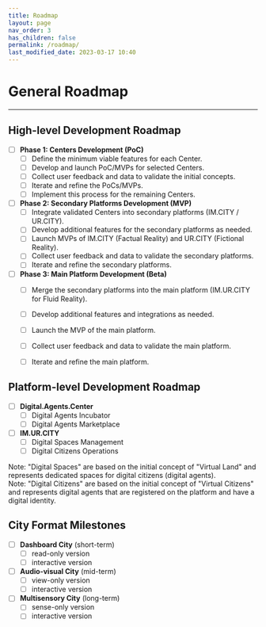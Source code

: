 ```yaml
---
title: Roadmap
layout: page
nav_order: 3
has_children: false
permalink: /roadmap/
last_modified_date: 2023-03-17 10:40
---
```



# General Roadmap
----------------

## High-level Development Roadmap

- [ ] **Phase 1: Centers Development (PoC)**
  - [ ] Define the minimum viable features for each Center.
  - [ ] Develop and launch PoC/MVPs for selected Centers.
  - [ ] Collect user feedback and data to validate the initial concepts.
  - [ ] Iterate and refine the PoCs/MVPs.
  - [ ] Implement this process for the remaining Centers.

- [ ] **Phase 2: Secondary Platforms Development (MVP)**
  - [ ] Integrate validated Centers into secondary platforms (IM.CITY / UR.CITY).
  - [ ] Develop additional features for the secondary platforms as needed.
  - [ ] Launch MVPs of IM.CITY (Factual Reality) and UR.CITY (Fictional Reality).
  - [ ] Collect user feedback and data to validate the secondary platforms.
  - [ ] Iterate and refine the secondary platforms.

- [ ] **Phase 3: Main Platform Development (Beta)**
  - [ ] Merge the secondary platforms into the main platform (IM.UR.CITY for Fluid Reality).
  - [ ] Develop additional features and integrations as needed.
  - [ ] Launch the MVP of the main platform.
  - [ ] Collect user feedback and data to validate the main platform.
  - [ ] Iterate and refine the main platform.


## Platform-level Development Roadmap

- [ ] **Digital.Agents.Center**
  - [ ] Digital Agents Incubator
  - [ ] Digital Agents Marketplace
  
- [ ] **IM.UR.CITY**
  - [ ] Digital Spaces Management
  - [ ] Digital Citizens Operations

Note: "Digital Spaces" are based on the initial concept of "Virtual Land" and represents dedicated spaces for digital citizens (digital agents).      
Note: "Digital Citizens" are based on the initial concept of "Virtual Citizens" and represents digital agents that are registered on the platform and have a digital identity.


## City Format Milestones 

- [ ] **Dashboard City** (short-term)
  - [ ] read-only version
  - [ ] interactive version
- [ ] **Audio-visual City** (mid-term)
  - [ ] view-only version
  - [ ] interactive version
- [ ] **Multisensory City** (long-term)
  - [ ] sense-only version
  - [ ] interactive version